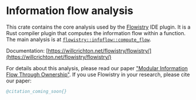 # Information flow analysis

This crate contains the core analysis used by the [Flowistry](https://github.com/willcrichton/flowistry) IDE plugin. It is a Rust compiler plugin that computes the information flow within a function. The main analysis is at [`flowistry::infoflow::compute_flow`](https://github.com/willcrichton/flowistry/blob/master/crates/flowistry/src/infoflow/mod.rs).

Documentation: [https://willcrichton.net/flowistry/flowistry/](https://willcrichton.net/flowistry/flowistry/)

For details about this analysis, please read our paper ["Modular Information Flow Through Ownership"](COMING_SOON). If you use Flowistry in your research, please cite our paper:

```bibtex
@citation_coming_soon{}
```